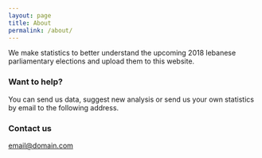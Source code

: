 ```yaml
---
layout: page
title: About
permalink: /about/
---
```


We make statistics to better understand the upcoming 2018 lebanese parliamentary elections and upload them to this website.

### Want to help? 

You can send us data, suggest new analysis or send us your own statistics by email to the following address.

### Contact us

[email@domain.com](mailto:email@domain.com)
